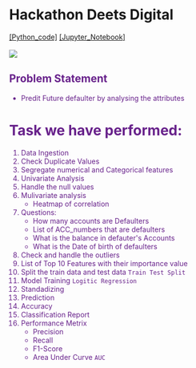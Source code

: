# Hackathon Deets Digital 
[[Python_code]](https://github.com/Sahiljosan/Deets-Digital-Hackathon-/blob/main/Hackaton%20train%20data%20logistic%20regression.py)     [[Jupyter_Notebook]](https://github.com/Sahiljosan/Deets-Digital-Hackathon-/blob/main/Deets_Digital_sahil_josan.ipynb) <br><br>
![](https://media.licdn.com/dms/image/C4D22AQGmAsMiCledEA/feedshare-shrink_2048_1536/0/1670127736318?e=1677110400&v=beta&t=MsN8dZQNIhnJYXW24A9vfyGv9F48InYa6NAY1Wt44YE)

## <font color=	#68228B>Problem Statement <font>
- Predit Future defaulter by analysing the attributes

# Task we have performed:
1. Data Ingestion
2. Check Duplicate Values
3. Segregate numerical and Categorical features
4. Univariate Analysis
5. Handle the null values
6. Mulivariate analysis
	- Heatmap of correlation
7. Questions:
	- How many accounts are Defaulters
	- List of ACC_numbers that are defaulters
	- What is the balance in defauter's Accounts
	- What is the Date of birth of defaulters
8. Check and handle the outliers
9. List of Top 10 Features with their importance value
10. Split the train data and test data `Train Test Split`
11. Model Training `Logitic Regression`
12. Standadizing 
13. Prediction
14. Accuracy
15. Classification Report
16. Performance Metrix
	- Precision
	- Recall
	- F1-Score
	- Area Under Curve `AUC`
